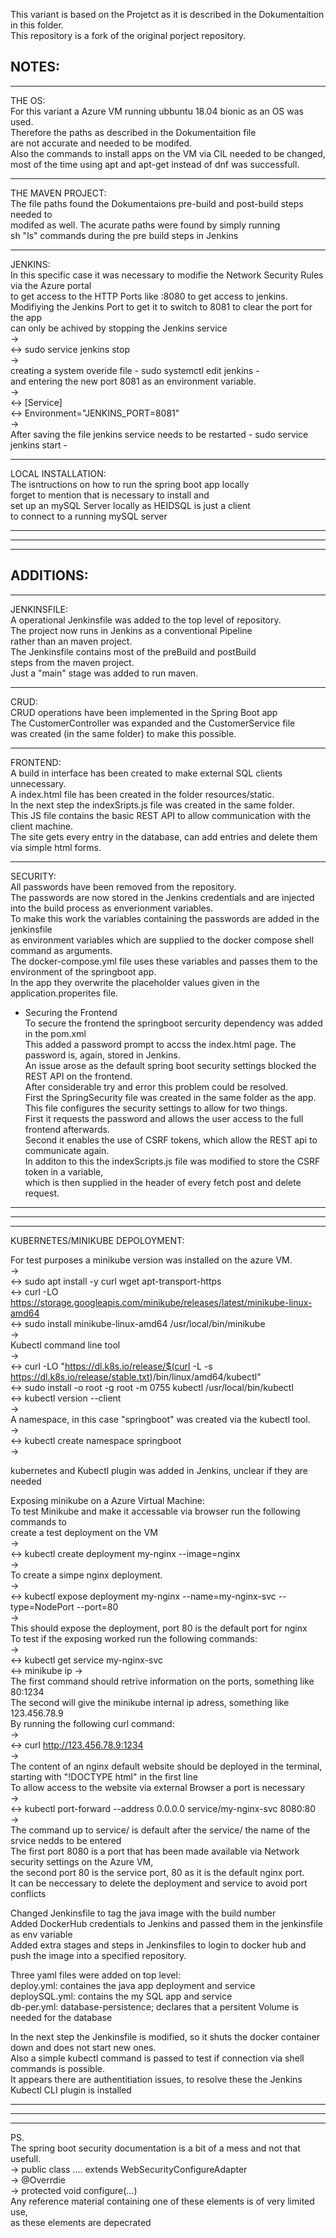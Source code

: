 This variant is based on the Projetct as it is described in the Dokumentaition in this folder. </br>
This repository is a fork of the original porject repository. 

NOTES: 
- 
 ____________
THE OS: </br>
For this variant a Azure VM running ubbuntu 18.04 bionic as an OS was used. </br>
Therefore the paths as described in the Dokumentaition file </br>
are not accurate and needed to be modifed.  </br>
Also the commands to install apps on the VM via CIL needed to be changed, </br>
most of the time using apt and apt-get instead of dnf was successfull. </br>
____________
THE MAVEN PROJECT: </br>
The file paths found the Dokumentaions pre-build and post-build steps needed to </br>
modifed as well. The acurate paths were found by simply running </br>
 sh "ls" commands during the pre build steps in Jenkins </br>
___________
JENKINS: </br>
In this specific case it was necessary to modifie the Network Security Rules via the Azure portal </br>
to get access to the HTTP Ports like :8080 to get access to jenkins. </br>
Modifiying the Jenkins Port to get it to switch to 8081 to clear the port for the app </br>
can only be achived by stopping the Jenkins service </br> 
-> </br>
<-> sudo service jenkins stop  </br>
-> </br>
creating a system overide file - sudo systemctl edit jenkins - </br>
 and entering the new port 8081 as an environment variable.</br>
-> </br>
<->  [Service] </br>
<-> Environment="JENKINS_PORT=8081" </br>
-> </br>
After saving the file jenkins service needs to be restarted  - sudo service jenkins start - 
______________
LOCAL INSTALLATION: </br>
The isntructions on how to run the spring boot app locally </br>
forget to mention that is necessary to install and </br>
set up an mySQL Server locally as HEIDSQL is just a client </br>
 to connect to a running mySQL server </br>
______________
______________
______________
ADDITIONS:
-
______________
JENKINSFILE: </br>
A operational Jenkinsfile was added to the top level of repository. </br>
The project now runs in Jenkins as a conventional Pipeline </br>
rather than an maven project. </br>
The Jenkinsfile contains most of the preBuild and postBuild </br>
steps from the maven project. </br>
Just a "main" stage was added to run maven. </br>
_____________
CRUD:</br>
CRUD operations have been implemented in the Spring Boot app </br>
The CustomerController was expanded and the CustomerService file </br>
was created (in the same folder) to make this possible. </br>
 ____________
FRONTEND:</br>
A build in interface has been created to make external SQL clients unnecessary.</br>
A index.html file has been created in the folder resources/static. </br>
In the next step the indexSripts.js file was created in the same folder. </br>
This JS file contains the basic REST API to allow communication with the client machine.</br>
The site gets every entry in the database, can add entries and delete them via simple html forms.
_________________
SECURITY: </br>
All passwords have been removed from the repository.</br>
The passwords are now stored in the Jenkins credentials and are injected </br>
into the build process as enverionment variables.</br>
To make this work the variables containing the passwords are added in the jenkinsfile</br>
as environment variables which are supplied to the docker compose shell command as arguments. </br>
The docker-compose.yml file uses these variables and passes them to the environment of the springboot app.</br>
In the app they overwrite the placeholder values given in the application.properites file. </br>
- Securing the Frontend </br>
To secure the frontend the springboot sercurity dependency was added in the pom.xml</br>
This added a password prompt to accss the index.html page. The password is, again, stored in Jenkins.</br>
An issue arose as the default spring boot security settings blocked the REST API on the frontend.</br>
After considerable try and error this problem could be resolved.</br>
First the SpringSecurity file was created in the same folder as the app.</br>
This file configures the security settings to allow for two things.</br>
First it requests the password and allows the user access to the full frontend afterwards.</br>
Second it enables the use of CSRF tokens, which allow the REST api to communicate again.</br>
In additon to this the indexScripts.js file was modified to store the CSRF token in a variable,</br>
which is then supplied in the header of every fetch post and delete request.</br>
_________________
_________________
_________________
KUBERNETES/MINIKUBE DEPOLOYMENT:

For test purposes a minikube version was installed on the azure VM. </br>
-> </br>
 <-> sudo apt install -y curl wget apt-transport-https </br>
 <-> curl -LO https://storage.googleapis.com/minikube/releases/latest/minikube-linux-amd64 </br>
 <-> sudo install minikube-linux-amd64 /usr/local/bin/minikube </br>
-> </br>
Kubectl command line tool </br>
-> </br>
 <-> curl -LO "https://dl.k8s.io/release/$(curl -L -s https://dl.k8s.io/release/stable.txt)/bin/linux/amd64/kubectl" </br>
 <-> sudo install -o root -g root -m 0755 kubectl /usr/local/bin/kubectl </br>
 <-> kubectl version --client </br>
-> </br>
A namespace, in this case "springboot" was created via the kubectl tool. </br>
-> </br>
<-> kubectl create namespace springboot </br>
-> </br>

kubernetes and Kubectl plugin was added in Jenkins, unclear if they are needed </br>

Exposing minikube on a Azure Virtual Machine: </br>
To test Minikube and make it accessable via browser run the following commands to </br>
create a test deployment on the VM </br>
-> </br>
<-> kubectl create deployment my-nginx --image=nginx </br>
-> </br>
To create a simpe nginx deployment. </br>
-> </br>
<-> kubectl expose deployment my-nginx --name=my-nginx-svc --type=NodePort --port=80 </br>
-> </br>
This should expose the deployment, port 80 is the default port for nginx </br>
To test if the exposing worked run the following commands: </br>
-> </br>
<-> kubectl get service my-nginx-svc </br>
<-> minikube ip
-> </br>
The first command should retrive information on the ports, something like 80:1234</br>
The second will give the minikube internal ip adress, something like 123.456.78.9 </br>
By running the following curl command: </br>
-> </br>
<-> curl http://123.456.78.9:1234 </br>
-> </br>
The content of an nginx default website should be deployed in the terminal, starting with "!DOCTYPE html" in the first line </br> 
To allow access to the website via external Browser a port is necessary </br>
-> </br>
<-> kubectl port-forward --address 0.0.0.0 service/my-nginx-svc 8080:80 </br>
-> </br>
The command up to service/ is default after the service/ the name of the srvice nedds to be entered </br>
The first port 8080 is a port that has been made available via Network security settings on the Azure VM, </br>
the second port 80 is the service port, 80 as it is the default nginx port. </br>
It can be neccessary to delete the deployment and service to avoid port conflicts </br>

Changed Jenkinsfile to tag the java image with the build number </br>
Added DockerHub credentials to Jenkins and passed them in the jenkinsfile as env variable </br>
Added extra stages and steps in Jenkinsfiles to login to docker hub and push the image into a specified repository. </br>

Three yaml files were added on top level: </br>
deploy.yml: containes the java app deployment and service </br>
deploySQL.yml: contains the my SQL app and service </br>
db-per.yml: database-persistence; declares that a persitent Volume is needed for the database </br>

In the next step the Jenkinsfile is modified, so it shuts the docker container down and does not start new ones. </br>
Also a simple kubectl command is passed to test if connection via shell commands is possible. </br>
It appears there are authentitiation issues, to resolve these the Jenkins Kubectl CLI plugin is installed </br>

_________________
_________________
_________________
 PS.</br>
The spring boot security documentation is a bit of a mess and not that usefull.</br>
-> public class .... extends WebSecurityConfigureAdapter </br>
-> @Overrdie </br>
-> protected void configure(...) </br>
Any reference material containing one of these elements is of very limited use,</br>
as these elements are depecrated



